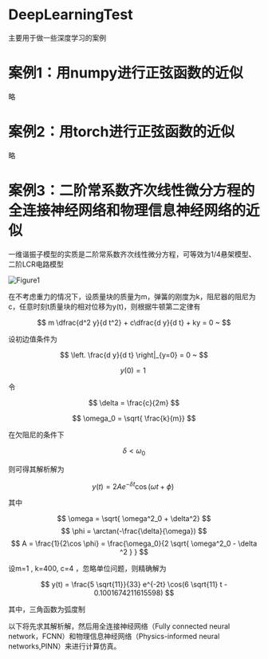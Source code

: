# DeepLearningTest

主要用于做一些深度学习的案例

# 案例1：用numpy进行正弦函数的近似

略



# 案例2：用torch进行正弦函数的近似

略




# 案例3：二阶常系数齐次线性微分方程的全连接神经网络和物理信息神经网络的近似

一维谐振子模型的实质是二阶常系数齐次线性微分方程，可等效为1/4悬架模型、二阶LCR电路模型

![Figure1](Figure1.png)

在不考虑重力的情况下，设质量块的质量为m，弹簧的刚度为k，阻尼器的阻尼为c，任意时刻t质量块的相对位移为y(t)，则根据牛顿第二定律有

$$
m \dfrac{d^2 y}{d t^2} + c\dfrac{d y}{d t} + ky = 0 ~
$$

设初边值条件为

$$
\left. \frac{d y}{d t} \right|_{y=0} = 0 ~
$$

$$
y(0) = 1 ~
$$


令

$$ \delta = \frac{c}{2m} $$

$$ \omega_0 = \sqrt{ \frac{k}{m}} $$

在欠阻尼的条件下

$$ \delta < \omega_0 $$

则可得其解析解为


$$ 
y(t) = 2 A e^{- \delta t} \cos{ (\omega t + \phi) } ~
$$


其中

$$
\omega = \sqrt{ \omega^2_0 + \delta^2}
$$
$$
\phi = \arctan(-\frac{\delta}{\omega})
$$
$$
A = \frac{1}{2\cos \phi} = \frac{\omega_0}{2 \sqrt{ \omega^2_0 - \delta ^2 } }
$$



设m=1 , k=400, c=4 ，忽略单位问题，则精确解为


$$
y(t) = \frac{5 \sqrt{11}}{33} e^{-2t} \cos(6 \sqrt{11} t - 0.1001674211615598)
$$

其中，三角函数为弧度制

以下将先求其解析解，然后用全连接神经网络（Fully connected neural network，FCNN）和物理信息神经网络（Physics-informed neural networks,PINN）来进行计算仿真。
